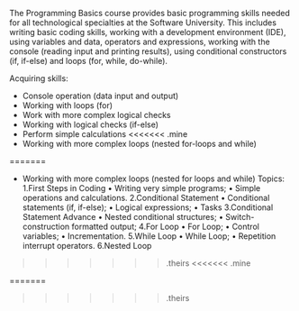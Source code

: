 
The Programming Basics course provides basic programming skills needed for all technological 
specialties at the Software University. This includes writing basic coding skills, working with
a development environment (IDE), using variables and data, operators and expressions, working
with the console (reading input and printing results), using conditional constructors (if, if-else)
 and loops (for, while, do-while).

Acquiring skills:
- Console operation (data input and output)
- Working with loops (for)
- Work with more complex logical checks
- Working with logical checks (if-else)
- Perform simple calculations
<<<<<<< .mine
- Working with more complex loops (nested for-loops and while)



















=======
- Working with more complex loops (nested for loops and while)
Topics:
1.First Steps in Coding 
  • Writing very simple programs;
  • Simple operations and calculations.
2.Conditional Statement
  • Conditional statements (if, if-else);
  • Logical expressions;
  • Tasks
3.Conditional Statement Advance
  • Nested conditional structures;
  • Switch-construction formatted output;
4.For Loop
  • For Loop;
  • Control variables;
  • Incrementation.
5.While Loop
  • While Loop;
  • Repetition interrupt operators.
6.Nested Loop
>>>>>>> .theirs
<<<<<<< .mine



=======



>>>>>>> .theirs
